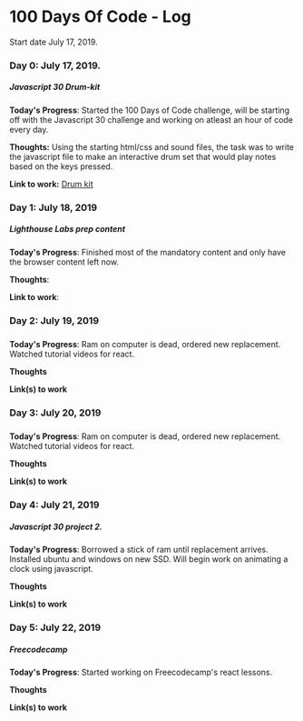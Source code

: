 # 100 Days Of Code - Log
Start date July 17, 2019.

### Day 0: July 17, 2019.
##### Javascript 30 Drum-kit

**Today's Progress**: Started the 100 Days of Code challenge, will be starting off with the Javascript 30 challenge and working on atleast an hour of code every day.

**Thoughts:** Using the starting html/css and sound files, the task was to write the javascript file to make an interactive drum set that would play notes based on the keys pressed. 

**Link to work:** [Drum kit](http://www.example.com)

### Day 1: July 18, 2019
##### Lighthouse Labs prep content

**Today's Progress**: Finished most of the mandatory content and only have the browser content left now.

**Thoughts**: 

**Link to work**:


### Day 2: July 19, 2019
##### 
**Today's Progress**: Ram on computer is dead, ordered new replacement. Watched tutorial videos for react.

**Thoughts** 

**Link(s) to work**

### Day 3: July 20, 2019
##### 
**Today's Progress**: Ram on computer is dead, ordered new replacement. Watched tutorial videos for react.

**Thoughts** 

**Link(s) to work**

### Day 4: July 21, 2019
##### Javascript 30 project 2.
**Today's Progress**: Borrowed a stick of ram until replacement arrives. Installed ubuntu and windows on new SSD. Will begin work on animating a clock using javascript. 

**Thoughts** 

**Link(s) to work**

### Day 5: July 22, 2019
##### Freecodecamp
**Today's Progress**: Started working on Freecodecamp's react lessons. 

**Thoughts** 

**Link(s) to work**
